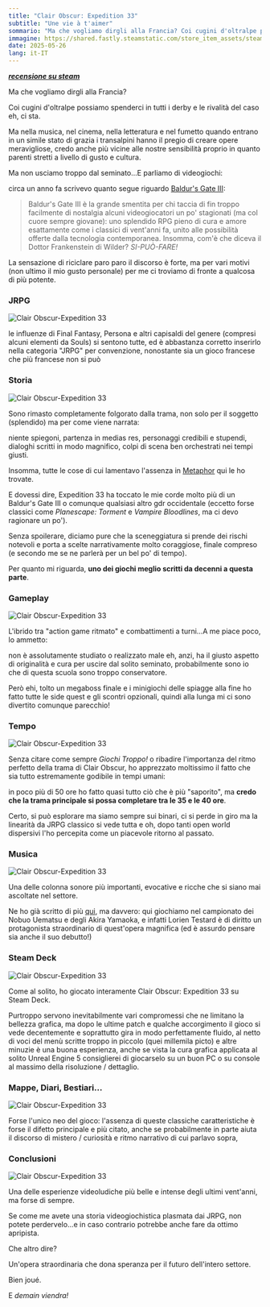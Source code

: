 ```yaml
---
title: "Clair Obscur: Expedition 33"
subtitle: "Une vie à t'aimer"
sommario: "Ma che vogliamo dirgli alla Francia? Coi cugini d'oltralpe possiamo spenderci in tutti i derby e le rivalità del caso eh, ci sta..."
immagine: https://shared.fastly.steamstatic.com/store_item_assets/steam/apps/1903340/be3305b02d4db0dffa3458537118423bf2792d7e/header.jpg
date: 2025-05-26
lang: it-IT
---
```


[**_recensione su steam_**](https://steamcommunity.com/id/xabaras89/recommended/1903340)

Ma che vogliamo dirgli alla Francia? 

Coi cugini d'oltralpe possiamo spenderci in tutti i derby e le rivalità del caso eh, ci sta. 

Ma nella musica, nel cinema, nella letteratura e nel fumetto quando entrano in un simile stato di grazia i transalpini hanno il pregio di creare opere meravigliose, credo anche più vicine alle nostre sensibilità proprio in quanto parenti stretti a livello di gusto e cultura. 

Ma non usciamo troppo dal seminato...E parliamo di videogiochi:

circa un anno fa scrivevo quanto segue riguardo [Baldur's Gate III](/posts/ita/baldurs-gate-3):

> Baldur's Gate III è la grande smentita per chi taccia di fin troppo facilmente di nostalgia alcuni videogiocatori un po' stagionati (ma col cuore sempre giovane): uno splendido RPG pieno di cura e amore esattamente come i classici di vent'anni fa, unito alle possibilità offerte dalla tecnologia contemporanea.
Insomma, com'è che diceva il Dottor Frankenstein di Wilder? _SI-PUÒ-FARE!_

La sensazione di riciclare paro paro il discorso è forte, ma per vari motivi (non ultimo il mio gusto personale) per me ci troviamo di fronte a qualcosa di più potente.

### JRPG 

![Clair Obscur-Expedition 33](https://shared.fastly.steamstatic.com/store_item_assets/steam/apps/1903340/ss_e49800e906e8a0f00707458c836567c933603bac.600x338.jpg)

le influenze di Final Fantasy, Persona e altri capisaldi del genere (compresi alcuni elementi da Souls) si sentono tutte, ed è abbastanza corretto inserirlo nella categoria "JRPG" per convenzione, nonostante sia un gioco francese che più francese non si può

### Storia

![Clair Obscur-Expedition 33](https://shared.fastly.steamstatic.com/store_item_assets/steam/apps/1903340/ss_483a27df5072beb3a4650634a764bda750fbcb82.600x338.jpg?t=1747672081)

Sono rimasto completamente folgorato dalla trama, non solo per il soggetto (splendido) ma per come viene narrata: 

niente spiegoni, partenza in medias res, personaggi credibili e stupendi, dialoghi scritti in modo magnifico, colpi di scena ben orchestrati nei tempi giusti.

Insomma, tutte le cose di cui lamentavo l'assenza in [Metaphor](/posts/ita/metaphor-refantazio/) qui le ho trovate.

E dovessi dire, Expedition 33 ha toccato le mie corde molto più di un Baldur's Gate III o comunque qualsiasi altro gdr occidentale (eccetto forse classici come _Planescape: Torment_ e _Vampire Bloodlines_, ma ci devo ragionare un po').

Senza spoilerare, diciamo pure che la sceneggiatura si prende dei rischi notevoli e porta a scelte narrativamente molto coraggiose, finale compreso (e secondo me se ne parlerà per un bel po' di tempo).

Per quanto mi riguarda, **uno dei giochi meglio scritti da decenni a questa parte**.

### Gameplay

![Clair Obscur-Expedition 33](https://shared.fastly.steamstatic.com/store_item_assets/steam/apps/1903340/ss_8439c07d7b1f2fcfc6449db5f051f8d0867f4785.600x338.jpg)

L'ibrido tra "action game ritmato" e combattimenti a turni...A me piace poco, lo ammetto:

non è assolutamente studiato o realizzato male eh, anzi, ha il giusto aspetto di originalità e cura per uscire dal solito seminato, probabilmente sono io che di questa scuola sono troppo conservatore.

Però ehi, tolto un megaboss finale e i minigiochi delle spiagge alla fine ho fatto tutte le side quest e gli scontri opzionali, quindi alla lunga mi ci sono divertito comunque parecchio! 

### Tempo

![Clair Obscur-Expedition 33](https://shared.fastly.steamstatic.com/store_item_assets/steam/apps/1903340/ss_49ba857fef972f2584e41fa0b46cddbcda8aa30f.600x338.jpg?t=1747672081)

Senza citare come sempre _Giochi Troppo!_ o ribadire l'importanza del ritmo perfetto della trama di Clair Obscur, ho apprezzato moltissimo il fatto che sia tutto estremamente godibile in tempi umani:

in poco più di 50 ore ho fatto quasi tutto ciò che è più "saporito", ma **credo che la trama principale si possa completare tra le 35 e le 40 ore**.

Certo, si può esplorare ma siamo sempre sui binari, ci si perde in giro ma la linearità da JRPG classico si vede tutta e oh, dopo tanti open world dispersivi l'ho percepita come un piacevole ritorno al passato.

### Musica

![Clair Obscur-Expedition 33](https://shared.fastly.steamstatic.com/store_item_assets/steam/apps/1903340/ss_b8089016095e6a16e324a59c45b2f24a439bd0b3.1920x1080.jpg?t=1747672081)

Una delle colonna sonore più importanti, evocative e ricche che si siano mai ascoltate nel settore.

Ne ho già scritto di più [qui](/posts/ita/disco-del-mese-05-2025), ma davvero: qui giochiamo nel campionato dei Nobuo Uematsu e degli Akira Yamaoka, e infatti Lorien Testard è di diritto un protagonista straordinario di quest'opera magnifica (ed è assurdo pensare sia anche il suo debutto!)

### Steam Deck 

![Clair Obscur-Expedition 33](https://shared.fastly.steamstatic.com/store_item_assets/steam/apps/1903340/ss_c130295c9e1169dc0c63eaae0618e64d06a88c92.600x338.jpg?t=1747672081)

Come al solito, ho giocato interamente Clair Obscur: Expedition 33 su Steam Deck.

Purtroppo servono inevitabilmente vari compromessi che ne limitano la bellezza grafica, ma dopo le ultime patch e qualche accorgimento il gioco si vede decentemente e soprattutto gira in modo perfettamente fluido, al netto di voci del menù scritte troppo in piccolo (quei millemila picto) e altre minuzie è una buona esperienza, anche se vista la cura grafica applicata al solito Unreal Engine 5 consiglierei di giocarselo su un buon PC o su console al massimo della risoluzione / dettaglio.

### Mappe, Diari, Bestiari...

![Clair Obscur-Expedition 33](https://shared.fastly.steamstatic.com/store_item_assets/steam/apps/1903340/ss_d3a10809f5cc2a8df7773f41acd1493f4fb900ec.600x338.jpg?t=1747672081)

Forse l'unico neo del gioco: l'assenza di queste classiche caratteristiche è forse il difetto principale e più citato, anche se probabilmente in parte aiuta il discorso di mistero / curiosità e ritmo narrativo di cui parlavo sopra,

### Conclusioni

![Clair Obscur-Expedition 33](https://shared.fastly.steamstatic.com/store_item_assets/steam/apps/1903340/ss_9e050e6a61a4d9f4fe54bc62c8c73da38e9a63b0.600x338.jpg?t=1747672081)

Una delle esperienze videoludiche più belle e intense degli ultimi vent'anni, ma forse di sempre.

Se come me avete una storia videogiochistica plasmata dai JRPG, non potete perdervelo...e in caso contrario potrebbe anche fare da ottimo apripista.

Che altro dire?

Un'opera straordinaria che dona speranza per il futuro dell'intero settore.

Bien joué.

E _demain viendra!_